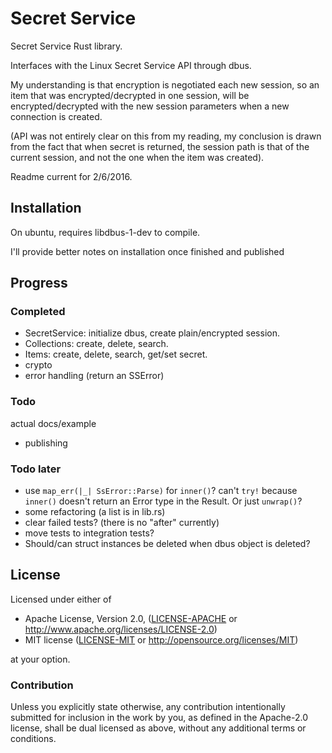 # Secret Service

Secret Service Rust library.

Interfaces with the Linux Secret Service API through dbus.

My understanding is that encryption is negotiated each new session, so an item that was encrypted/decrypted in one session, will be encrypted/decrypted with the new session parameters when a new connection is created.

(API was not entirely clear on this from my reading, my conclusion is drawn from the fact that when secret is returned, the session path is that of the current session, and not the one when the item was created).

Readme current for 2/6/2016.

## Installation

On ubuntu, requires libdbus-1-dev to compile.

I'll provide better notes on installation once finished and published

## Progress

### Completed

- SecretService: initialize dbus, create plain/encrypted session.
- Collections: create, delete, search.
- Items: create, delete, search, get/set secret.
- crypto
- error handling (return an SSError)

### Todo

 actual docs/example
- publishing

### Todo later

- use `map_err(|_| SsError::Parse)` for `inner()`? can't `try!` because `inner()` doesn't return an Error type in the Result. Or just `unwrap()`?
- some refactoring (a list is in lib.rs)
- clear failed tests? (there is no "after" currently)
- move tests to integration tests?
- Should/can struct instances be deleted when dbus object is deleted?

## License

Licensed under either of

* Apache License, Version 2.0, ([LICENSE-APACHE](LICENSE-APACHE) or http://www.apache.org/licenses/LICENSE-2.0)
* MIT license ([LICENSE-MIT](LICENSE-MIT) or http://opensource.org/licenses/MIT)

at your option.

### Contribution

Unless you explicitly state otherwise, any contribution intentionally submitted for inclusion in the work by you, as defined in the Apache-2.0 license, shall be dual licensed as above, without any additional terms or conditions.
  
